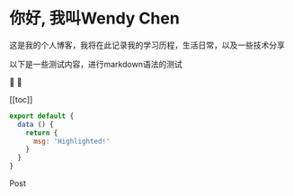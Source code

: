 <!--
 * @Author: wendy chen
 * @Date: 2024-05-30 13:49:25
 * @LastEditTime: 2024-07-10 16:16:29
 * @LastEditors: wendy chen
 * @Description: 
-->
# 你好, 我叫Wendy Chen

这是我的个人博客，我将在此记录我的学习历程，生活日常，以及一些技术分享

以下是一些测试内容，进行markdown语法的测试

:tada: :100:

[[toc]]


``` js {4}
export default {
  data () {
    return {
      msg: 'Highlighted!'
    }
  }
}
```

<router-link to="/post/">Post</router-link>
